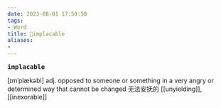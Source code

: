 ```yaml
---
date: 2023-08-01 17:50:58
tags: 
- Word
title: 📖implacable
aliases: 
- 
---
```


<pre><strong>implacable</strong></pre>

[ɪmˈplækəbl]
adj. opposed to someone or something in a very angry or determined way that cannot be changed ⽆法安抚的
[[unyielding]], [[inexorable]]
